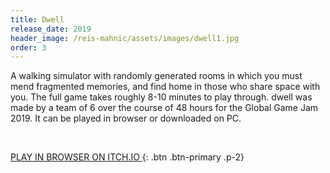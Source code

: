 ```yaml
---
title: Dwell
release_date: 2019
header_image: /reis-mahnic/assets/images/dwell1.jpg
order: 3
---
```


A walking simulator with randomly generated rooms in which you must mend fragmented memories, and find home in those who share space with you. The full game takes roughly 8-10 minutes to play through. dwell was made by a team of 6 over the course of 48 hours for the Global Game Jam 2019. It can be played in browser or downloaded on PC. 

<br>

[PLAY IN BROWSER ON ITCH.IO ](http://www.google.com){: .btn .btn-primary .p-2}
